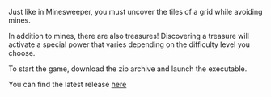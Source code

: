 Just like in Minesweeper, you must uncover the tiles of a grid while avoiding mines. 

In addition to mines, there are also treasures! 
Discovering a treasure will activate a special power that varies depending on the difficulty level you choose. 

To start the game, download the zip archive and launch the executable.

You can find the latest release [here](https://github.com/htavard/TreasureHunt/releases/latest)